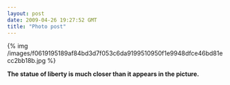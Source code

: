 ```yaml
---
layout: post
date: 2009-04-26 19:27:52 GMT
title: "Photo post"
---
```

{% img /images/f0619195189af84bd3d7f053c6da9199510950f1e9948dfce46bd81ecc2bb18b.jpg %}

<b>The statue of liberty is much closer than it appears in the picture.</b>